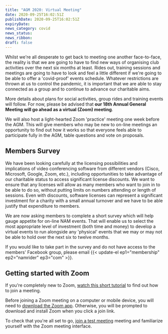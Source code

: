 ```yaml
---
title: "AGM 2020: Virtual Meeting"
date: 2020-09-25T16:02:51Z
publishDate: 2020-09-25T16:02:51Z
expiryDate: 
news_category: covid
news_status: 
news_ribbon: 
draft: false
---
```


Whilst we're all desperate to get back to meeting one another face-to-face, the reality is that we are going to have to find new ways of organising club activities over the next six months at least. Rides out, training sessions and meetings are going to have to look and feel a little different if we're going to be able to offer a 'covid-proof' events schedule. Whatever restrictions are thrown at us to control the pandemic, it is important that we are able to stay connected as a group and to continue to advance our charitable aims.

More details about plans for social activities, group rides and training events will follow. For now, please be advised that **our 18th Annual General Meeting will go ahead as a virtual (Zoom) meeting**.

We will also host a light-hearted Zoom 'practice' meeting one week before the AGM. This will give members who may be new to on-line meetings an opportunity to find out how it works so that everyone feels able to participate fully in the AGM, table questions and vote on proposals.

## Members Survey

We have been looking carefully at the licensing possibilities and implications of video conferencing software from different vendors (Cisco, Microsoft, Google, Zoom, etc.), including opportunities to take advantage of our charitable status to access significant license discounts. We want to ensure that any licenses will allow as many members who want to join in to be able to do so, without putting limits on numbers attending or length of sessions. Even with discounts, software licenses can represent a significant investment for a charity with a small annual turnover and we have to be able justify that expenditure to members.

We are now asking members to complete a short survey which will help gauge appetite for on-line NAM events. That will enable us to select the most appropriate level of investment (both time and money) to develop a virtual events to run alongside any 'physical' events that we may or may not be able to hold over the next six to twelve months.

If you would like to take part in the survey and do not have access to the members' Facebook group, please email {{< update-el ep1="membership" ep2="namrider" ep3="com" >}}.

## Getting started with Zoom

If you're completely new to Zoom, [watch this short tutorial](https://youtu.be/hIkCmbvAHQQ "Watch tutorial on YouTube") to find out how to join a meeting.

Before joining a Zoom meeting on a computer or mobile device, you will need to [download the Zoom app](https://zoom.us/download). Otherwise, you will be prompted to download and install Zoom when you click a join link.

To check that you're all set to go, [join a test meeting](https://zoom.us/test "Join Zoom test meeting") meeting and familiarize yourself with the Zoom meeting interface.



